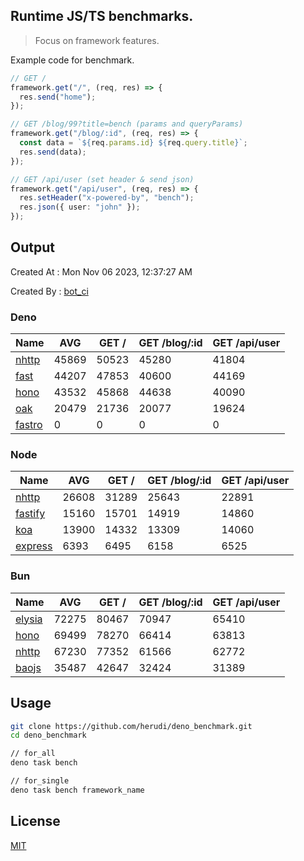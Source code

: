 ## Runtime JS/TS benchmarks.

> Focus on framework features.

Example code for benchmark.
```ts
// GET /
framework.get("/", (req, res) => {
  res.send("home");
});

// GET /blog/99?title=bench (params and queryParams)
framework.get("/blog/:id", (req, res) => {
  const data = `${req.params.id} ${req.query.title}`;
  res.send(data);
});

// GET /api/user (set header & send json)
framework.get("/api/user", (req, res) => {
  res.setHeader("x-powered-by", "bench");
  res.json({ user: "john" });
});
```

## Output
Created At : Mon Nov 06 2023, 12:37:27 AM

Created By : [bot_ci](https://github.com/herudi/deno_benchmarks/commits?author=github-actions%5Bbot%5D)


### Deno
|Name|AVG|GET /|GET /blog/:id|GET /api/user|
|----|----|----|----|----|
|[nhttp](https://github.com/nhttp/nhttp)|45869|50523|45280|41804|
|[fast](https://github.com/danteissaias/fast)|44207|47853|40600|44169|
|[hono](https://github.com/honojs/hono)|43532|45868|44638|40090|
|[oak](https://github.com/oakserver/oak)|20479|21736|20077|19624|
|[fastro](https://github.com/fastrodev/fastro)|0|0|0|0|
  


### Node
|Name|AVG|GET /|GET /blog/:id|GET /api/user|
|----|----|----|----|----|
|[nhttp](https://github.com/nhttp/nhttp)|26608|31289|25643|22891|
|[fastify](https://github.com/fastify/fastify)|15160|15701|14919|14860|
|[koa](https://github.com/koajs/koa)|13900|14332|13309|14060|
|[express](https://github.com/expressjs/express)|6393|6495|6158|6525|
  


### Bun
|Name|AVG|GET /|GET /blog/:id|GET /api/user|
|----|----|----|----|----|
|[elysia](https://github.com/elysiajs/elysia)|72275|80467|70947|65410|
|[hono](https://github.com/honojs/hono)|69499|78270|66414|63813|
|[nhttp](https://github.com/nhttp/nhttp)|67230|77352|61566|62772|
|[baojs](https://github.com/mattreid1/baojs)|35487|42647|32424|31389|
  



## Usage

```bash
git clone https://github.com/herudi/deno_benchmark.git
cd deno_benchmark

// for_all
deno task bench

// for_single
deno task bench framework_name
```

## License

[MIT](LICENSE)

